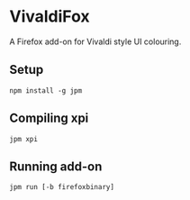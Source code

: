 # VivaldiFox
A Firefox add-on for Vivaldi style UI colouring.

## Setup
`npm install -g jpm`

## Compiling xpi
`jpm xpi`

## Running add-on
`jpm run [-b firefoxbinary]`